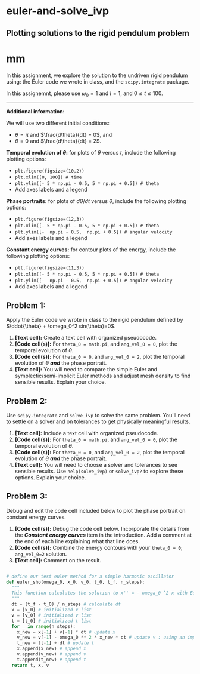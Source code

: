 # euler-and-solve_ivp

## Plotting solutions to the rigid pendulum problem
# mm

In this assignment, we explore the solution to the undriven rigid pendulum using: the Euler code we wrote in class, and the `scipy.integrate` package.

In this assignemnt, please use $\omega_0 = 1$ and $I=1$, and $0\le t \le 100$.

----

**Additional information:**

We will use two different initial conditions:
* $\theta = \pi$ and $\frac{d\theta}{dt} = 0$, and
* $\theta = 0$ and $\frac{d\theta}{dt} = 2$.

**Temporal evolution of $\theta$:** for plots of $\theta$ versus $t$, include the following plotting options:
* `plt.figure(figsize=(10,2))`
* `plt.xlim([0, 100]) # time`
* `plt.ylim([- 5 * np.pi - 0.5, 5 * np.pi + 0.5]) # theta`
* Add axes labels and a legend

**Phase portraits:** for plots of $d\theta/dt$ versus $\theta$, include the following plotting options:
* `plt.figure(figsize=(12,3))`
* `plt.xlim([- 5 * np.pi - 0.5, 5 * np.pi + 0.5]) # theta`
* `plt.ylim([-  np.pi - 0.5,  np.pi + 0.5]) # angular velocity`
* Add axes labels and a legend

**Constant energy curves:** for contour plots of the energy, include the following plotting options:
* `plt.figure(figsize=(11,3))`
* `plt.xlim([- 5 * np.pi - 0.5, 5 * np.pi + 0.5]) # theta`
* `plt.ylim([-  np.pi - 0.5,  np.pi + 0.5]) # angular velocity`
* Add axes labels and a legend


## **Problem 1:**

Apply the Euler code we wrote in class to the rigid pendulum defined by $\ddot{\theta} + \omega_0^2 sin(\theta)=0$.

1. **[Text cell]:** Create a text cell with organized pseudocode.
2. **[Code cell(s)]:** For `theta_0 = math.pi`, and `ang_vel_0 = 0`, plot the temporal evolution of $\theta$.
3. **[Code cell(s)]:** For `theta_0 = 0`, and `ang_vel_0 = 2`, plot the temporal evolution of $\theta$ **_and_** the phase portrait.
4. **[Text cell]:** You will need to compare the simple Euler and symplectic/semi-implicit Euler methods and adjust mesh density to find sensible results. Explain your choice.


## **Problem 2:** 

Use `scipy.integrate` and `solve_ivp` to solve the same problem. You'll need to settle on a solver and on tolerances to get physically meaningful results.

1. **[Text cell]:** Include a text cell with organized pseudocode.
2. **[Code cell(s)]:** For `theta_0 = math.pi`, and `ang_vel_0 = 0`, plot the temporal evolution of $\theta$.
3. **[Code cell(s)]:** For `theta_0 = 0`, and `ang_vel_0 = 2`, plot the temporal evolution of $\theta$ **_and_** the phase portrait.
4. **[Text cell]:** You will need to choose a solver and tolerances to see sensible results. Use `help(solve_ivp)` or `solve_ivp?` to explore these options. Explain your choice.

## **Problem 3:** 

Debug and edit the code cell included below to plot the phase portrait on constant energy curves.

1. **[Code cell(s)]:** Debug the code cell below. Incorporate the details from the **_Constant energy curves_** item in the introduction. Add a comment at the end of each line explaining what that line does.
2. **[Code cell(s)]:** Combine the energy contours with your `theta_0 = 0`; `ang_vel_0=2` solution.
3. **[Text cell]:** Comment on the result.

```python

# define our test euler method for a simple harmonic oscillator
def euler_sho(omega_0, x_0, v_0, t_0, t_f, n_steps):
  """
  This function calculates the solution to x'' = - omega_0 ^2 x with Euler's method.
  """
  dt = (t_f - t_0) / n_steps # calculate dt
  x = [x_0] # initialized x list
  v = [v_0] # initialized v list
  t = [t_0] # initialized t list
  for _ in range(n_steps):
    x_new = x[-1] + v[-1] * dt # update x
    v_new = v[-1] - omega_0 ** 2 * x_new * dt # update v : using an implicit form
    t_new = t[-1] + dt # update t
    x.append(x_new) # append x
    v.append(v_new) # append v
    t.append(t_new) # append t
  return t, x, v

```
